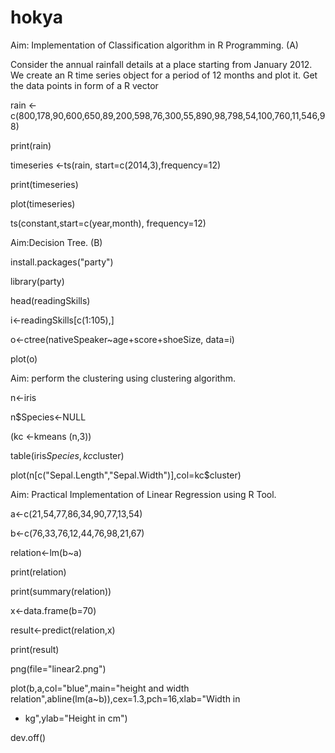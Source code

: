 # hokya
Aim: Implementation of Classification algorithm in R Programming. (A)

Consider the annual rainfall details at a place starting from January 2012. We create an R time series object for a period of 12 months and plot it.
Get the data points in form of a R vector

rain <-c(800,178,90,600,650,89,200,598,76,300,55,890,98,798,54,100,760,11,546,98)

print(rain)

timeseries <-ts(rain, start=c(2014,3),frequency=12)

print(timeseries)

plot(timeseries)


ts(constant,start=c(year,month), frequency=12)

Aim:Decision Tree. (B)

install.packages("party")

library(party) 

head(readingSkills)

i<-readingSkills[c(1:105),]

o<-ctree(nativeSpeaker~age+score+shoeSize, data=i)

plot(o)



Aim: perform the clustering using clustering algorithm.

n<-iris

n$Species<-NULL

(kc <-kmeans (n,3))

table(iris$Species,kc$cluster)

plot(n[c("Sepal.Length","Sepal.Width")],col=kc$cluster)


Aim: Practical Implementation of Linear Regression using R Tool.

a<-c(21,54,77,86,34,90,77,13,54)

b<-c(76,33,76,12,44,76,98,21,67)

relation<-lm(b~a)

print(relation)

print(summary(relation))

x<-data.frame(b=70)

result<-predict(relation,x)

print(result)

png(file="linear2.png")

plot(b,a,col="blue",main="height and width relation",abline(lm(a~b)),cex=1.3,pch=16,xlab="Width in
+ kg",ylab="Height in cm")

dev.off()

